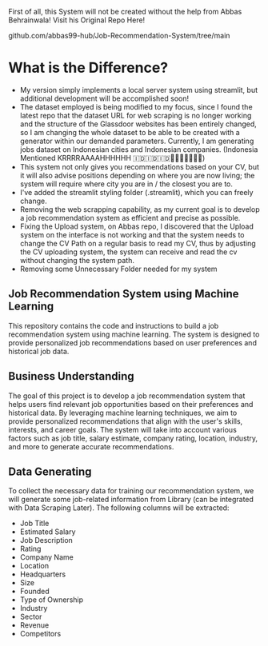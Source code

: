 First of all, this System will not be created without the help from Abbas Behrainwala!
Visit his Original Repo Here!

github.com/abbas99-hub/Job-Recommendation-System/tree/main

# What is the Difference?

- My version simply implements a local server system using streamlit, but additional development will be accomplished soon!
- The dataset employed is being modified to my focus, since I found the latest repo that the dataset URL for web scraping is no longer working and the structure of the Glassdoor websites has been entirely changed, so I am changing the whole dataset to be able to be created with a generator within our demanded parameters. Currently, I am generating jobs dataset on Indonesian cities and Indonesian companies. (Indonesia Mentioned KRRRRAAAAHHHHHH 🇮🇩🇮🇩🇮🇩🦅🦅🦅🦅🔥🔥🔥)
- This system not only gives you recommendations based on your CV, but it will also advise positions depending on where you are now living; the system will require where city you are in / the closest you are to.
- I've added the streamlit styling folder (.streamlit), which you can freely change.
- Removing the web scrapping capability, as my current goal is to develop a job recommendation system as efficient and precise as possible.
- Fixing the Upload system, on Abbas repo, I discovered that the Upload system on the interface is not working and that the system needs to change the CV Path on a regular basis to read my CV, thus by adjusting the CV uploading system, the system can receive and read the cv without changing the system path.
- Removing some Unnecessary Folder needed for my system

## Job Recommendation System using Machine Learning
This repository contains the code and instructions to build a job recommendation system using machine learning. The system is designed to provide personalized job recommendations based on user preferences and historical job data.

## Business Understanding
The goal of this project is to develop a job recommendation system that helps users find relevant job opportunities based on their preferences and historical data. By leveraging machine learning techniques, we aim to provide personalized recommendations that align with the user's skills, interests, and career goals. The system will take into account various factors such as job title, salary estimate, company rating, location, industry, and more to generate accurate recommendations.

## Data Generating
To collect the necessary data for training our recommendation system, we will generate some job-related information from Library (can be integrated with Data Scraping Later). The following columns will be extracted:

- Job Title
- Estimated Salary
- Job Description
- Rating
- Company Name
- Location
- Headquarters
- Size
- Founded
- Type of Ownership
- Industry
- Sector
- Revenue
- Competitors